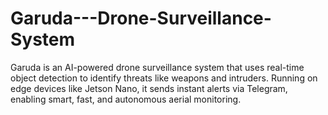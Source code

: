 # Garuda---Drone-Surveillance-System
Garuda is an AI-powered drone surveillance system that uses real-time object detection to identify threats like weapons and intruders. Running on edge devices like Jetson Nano, it sends instant alerts via Telegram, enabling smart, fast, and autonomous aerial monitoring.
